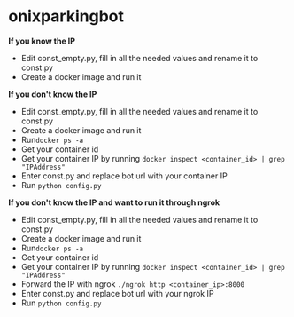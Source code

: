 # onixparkingbot

**If you know the IP**

* Edit const_empty.py, fill in all the needed values and rename it to const.py
* Create a docker image and run it

**If you don't know the IP**
* Edit const_empty.py, fill in all the needed values and rename it to const.py
* Create a docker image and run it
* Run`docker ps -a`
* Get your container id
* Get your container IP by running `docker inspect <container_id> | grep "IPAddress"`
* Enter const.py and replace bot url with your container IP
* Run `python config.py`

**If you don't know the IP and want to run it through ngrok**
* Edit const_empty.py, fill in all the needed values and rename it to const.py
* Create a docker image and run it
* Run`docker ps -a`
* Get your container id
* Get your container IP by running `docker inspect <container_id> | grep "IPAddress"`
* Forward the IP with ngrok `./ngrok http <container_ip>:8000`
* Enter const.py and replace bot url with your ngrok IP
* Run `python config.py`
